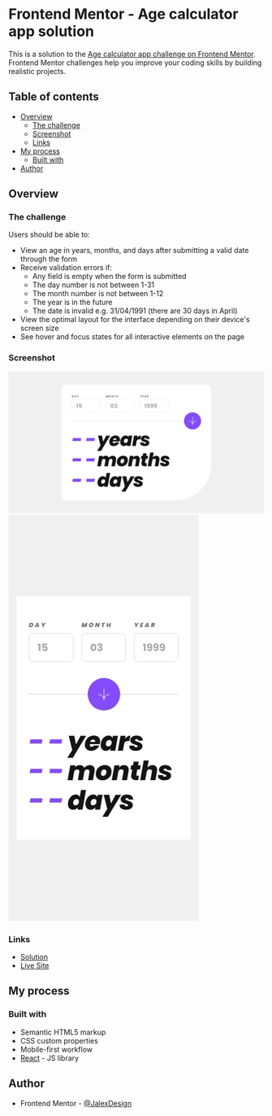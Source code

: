 # Frontend Mentor - Age calculator app solution

This is a solution to the [Age calculator app challenge on Frontend Mentor](https://www.frontendmentor.io/challenges/age-calculator-app-dF9DFFpj-Q). Frontend Mentor challenges help you improve your coding skills by building realistic projects.

## Table of contents

- [Overview](#overview)
  - [The challenge](#the-challenge)
  - [Screenshot](#screenshot)
  - [Links](#links)
- [My process](#my-process)
  - [Built with](#built-with)
- [Author](#author)

## Overview

### The challenge

Users should be able to:

- View an age in years, months, and days after submitting a valid date through the form
- Receive validation errors if:
  - Any field is empty when the form is submitted
  - The day number is not between 1-31
  - The month number is not between 1-12
  - The year is in the future
  - The date is invalid e.g. 31/04/1991 (there are 30 days in April)
- View the optimal layout for the interface depending on their device's screen size
- See hover and focus states for all interactive elements on the page

### Screenshot

![](./screenshots/desktop.jpeg)
![](./screenshots/mobile.jpeg)

### Links

- [Solution](https://www.frontendmentor.io/solutions/age-calculator-app-qm9teXur8T)
- [Live Site](https://agecalc-jalex.netlify.app/)

## My process

### Built with

- Semantic HTML5 markup
- CSS custom properties
- Mobile-first workflow
- [React](https://react.dev/) - JS library

## Author

- Frontend Mentor - [@JalexDesign](https://www.frontendmentor.io/profile/jalexdesign)
